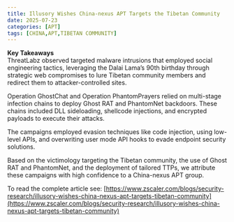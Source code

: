 ```yaml
---
title: Illusory Wishes China-nexus APT Targets the Tibetan Community
date: 2025-07-23
categories: [APT]
tags: [CHINA,APT,TIBETAN COMMUNITY]
---
```


**Key Takeaways**  
ThreatLabz observed targeted malware intrusions that employed social engineering tactics, leveraging the Dalai Lama’s 90th birthday through strategic web compromises to lure Tibetan community members and redirect them to attacker-controlled sites.

Operation GhostChat and Operation PhantomPrayers relied on multi-stage infection chains to deploy Ghost RAT and PhantomNet backdoors. These chains included DLL sideloading, shellcode injections, and encrypted payloads to execute their attacks.

The campaigns employed evasion techniques like code injection, using low-level APIs, and overwriting user mode API hooks to evade endpoint security solutions.

Based on the victimology targeting the Tibetan community, the use of Ghost RAT and PhantomNet, and the deployment of tailored TTPs, we attribute these campaigns with high confidence to a China-nexus APT group.  

To read the complete article see: [https://www.zscaler.com/blogs/security-research/illusory-wishes-china-nexus-apt-targets-tibetan-community](https://www.zscaler.com/blogs/security-research/illusory-wishes-china-nexus-apt-targets-tibetan-community)